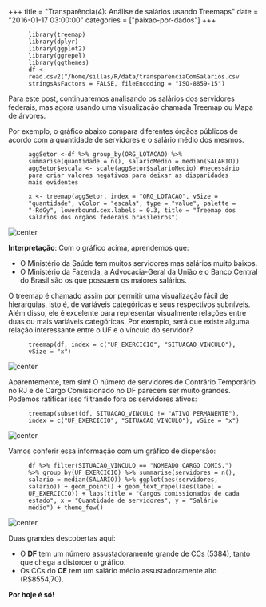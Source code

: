 +++
title = "Transparência(4): Análise de salários usando Treemaps"
date = "2016-01-17 03:00:00"
categories = ["paixao-por-dados"]
+++

<article class="blog-post">
<figure class="highlight">
<pre><code class="language-r"><span class="n">library</span><span class="p">(</span><span class="n">treemap</span><span class="p">)</span><span class="w">
</span><span class="n">library</span><span class="p">(</span><span class="n">dplyr</span><span class="p">)</span><span class="w">
</span><span class="n">library</span><span class="p">(</span><span class="n">ggplot2</span><span class="p">)</span><span class="w">
</span><span class="n">library</span><span class="p">(</span><span class="n">ggrepel</span><span class="p">)</span><span class="w">
</span><span class="n">library</span><span class="p">(</span><span class="n">ggthemes</span><span class="p">)</span><span class="w">
</span><span class="n">df</span><span class="w"> </span><span class="o">&lt;-</span><span class="w"> </span><span class="n">read.csv2</span><span class="p">(</span><span class="s2">&quot;/home/sillas/R/data/transparenciaComSalarios.csv&quot;</span><span class="p">,</span><span class="w"> </span><span class="n">stringsAsFactors</span><span class="w"> </span><span class="o">=</span><span class="w"> </span><span class="kc">FALSE</span><span class="p">,</span><span class="w"> </span><span class="n">fileEncoding</span><span class="w"> </span><span class="o">=</span><span class="w"> </span><span class="s2">&quot;ISO-8859-15&quot;</span><span class="p">)</span></code></pre>
</figure>
<p>
Para este post, continuaremos analisando os salários dos servidores
federais, mas agora usando uma visualização chamada Treemap ou Mapa de
árvores.
</p>
<p>
Por exemplo, o gráfico abaixo compara diferentes órgãos públicos de
acordo com a quantidade de servidores e o salário médio dos mesmos.
</p>
<figure class="highlight">
<pre><code class="language-r"><span class="n">aggSetor</span><span class="w"> </span><span class="o">&lt;-</span><span class="n">df</span><span class="w"> </span><span class="o">%&gt;%</span><span class="w"> </span><span class="n">group_by</span><span class="p">(</span><span class="n">ORG_LOTACAO</span><span class="p">)</span><span class="w"> </span><span class="o">%&gt;%</span><span class="w"> </span><span class="n">summarise</span><span class="p">(</span><span class="n">quantidade</span><span class="w"> </span><span class="o">=</span><span class="w"> </span><span class="n">n</span><span class="p">(),</span><span class="w"> </span><span class="n">salarioMedio</span><span class="w"> </span><span class="o">=</span><span class="w"> </span><span class="n">median</span><span class="p">(</span><span class="n">SALARIO</span><span class="p">))</span><span class="w"> </span><span class="n">aggSetor</span><span class="o">$</span><span class="n">escala</span><span class="w"> </span><span class="o">&lt;-</span><span class="w"> </span><span class="n">scale</span><span class="p">(</span><span class="n">aggSetor</span><span class="o">$</span><span class="n">salarioMedio</span><span class="p">)</span><span class="w"> </span><span class="c1">#necess&#xE1;rio para criar valores negativos para deixar as disparidades mais evidentes
</span><span class="w">
</span><span class="n">x</span><span class="w"> </span><span class="o">&lt;-</span><span class="w"> </span><span class="n">treemap</span><span class="p">(</span><span class="n">aggSetor</span><span class="p">,</span><span class="w"> </span><span class="n">index</span><span class="w"> </span><span class="o">=</span><span class="w"> </span><span class="s2">&quot;ORG_LOTACAO&quot;</span><span class="p">,</span><span class="w"> </span><span class="n">vSize</span><span class="w"> </span><span class="o">=</span><span class="w"> </span><span class="s2">&quot;quantidade&quot;</span><span class="p">,</span><span class="w"> </span><span class="n">vColor</span><span class="w"> </span><span class="o">=</span><span class="w"> </span><span class="s2">&quot;escala&quot;</span><span class="p">,</span><span class="w"> </span><span class="n">type</span><span class="w"> </span><span class="o">=</span><span class="w"> </span><span class="s2">&quot;value&quot;</span><span class="p">,</span><span class="w"> </span><span class="n">palette</span><span class="w"> </span><span class="o">=</span><span class="w"> </span><span class="s2">&quot;-RdGy&quot;</span><span class="p">,</span><span class="w"> </span><span class="n">lowerbound.cex.labels</span><span class="w"> </span><span class="o">=</span><span class="w"> </span><span class="m">0.3</span><span class="p">,</span><span class="w"> </span><span class="n">title</span><span class="w"> </span><span class="o">=</span><span class="w"> </span><span class="s2">&quot;Treemap dos sal&#xE1;rios dos &#xF3;rg&#xE3;os federais brasileiros&quot;</span><span class="p">)</span></code></pre>
</figure>
<p>
<img src="http://sillasgonzaga.github.io/figs/transparenciaParte4/unnamed-chunk-2-1.png" alt="center">
</p>
<p>
<strong>Interpretação</strong>: Com o gráfico acima, aprendemos que:
</p>
<ul>
<li>
O Ministério da Saúde tem muitos servidores mas salários muito baixos.
</li>
<li>
O Ministério da Fazenda, a Advocacia-Geral da União e o Banco Central do
Brasil são os que possuem os maiores salários.
</li>
</ul>
<p>
O treemap é chamado assim por permitir uma visualização fácil de
hierarquias, isto é, de variáveis categóricas e seus respectivos
subníveis. Além disso, ele é excelente para representar visualmente
relações entre duas ou mais variáveis categóricas. Por exemplo, será que
existe alguma relação interessante entre o UF e o vínculo do servidor?
</p>
<figure class="highlight">
<pre><code class="language-r"><span class="n">treemap</span><span class="p">(</span><span class="n">df</span><span class="p">,</span><span class="w"> </span><span class="n">index</span><span class="w"> </span><span class="o">=</span><span class="w"> </span><span class="nf">c</span><span class="p">(</span><span class="s2">&quot;UF_EXERCICIO&quot;</span><span class="p">,</span><span class="w"> </span><span class="s2">&quot;SITUACAO_VINCULO&quot;</span><span class="p">),</span><span class="w"> </span><span class="n">vSize</span><span class="w"> </span><span class="o">=</span><span class="w"> </span><span class="s2">&quot;x&quot;</span><span class="p">)</span></code></pre>
</figure>
<p>
<img src="http://sillasgonzaga.github.io/figs/transparenciaParte4/unnamed-chunk-3-1.png" alt="center">
</p>
<p>
Aparentemente, tem sim! O número de servidores de Contrário Temporário
no RJ e de Cargo Comissionado no DF parecem ser muito grandes. Podemos
ratificar isso filtrando fora os servidores ativos:
</p>
<figure class="highlight">
<pre><code class="language-r"><span class="n">treemap</span><span class="p">(</span><span class="n">subset</span><span class="p">(</span><span class="n">df</span><span class="p">,</span><span class="w"> </span><span class="n">SITUACAO_VINCULO</span><span class="w"> </span><span class="o">!=</span><span class="w"> </span><span class="s2">&quot;ATIVO PERMANENTE&quot;</span><span class="p">),</span><span class="w"> </span><span class="n">index</span><span class="w"> </span><span class="o">=</span><span class="w"> </span><span class="nf">c</span><span class="p">(</span><span class="s2">&quot;UF_EXERCICIO&quot;</span><span class="p">,</span><span class="w"> </span><span class="s2">&quot;SITUACAO_VINCULO&quot;</span><span class="p">),</span><span class="w"> </span><span class="n">vSize</span><span class="w"> </span><span class="o">=</span><span class="w"> </span><span class="s2">&quot;x&quot;</span><span class="p">)</span></code></pre>
</figure>
<p>
<img src="http://sillasgonzaga.github.io/figs/transparenciaParte4/unnamed-chunk-4-1.png" alt="center">
</p>
<p>
Vamos conferir essa informação com um gráfico de dispersão:
</p>
<figure class="highlight">
<pre><code class="language-r"><span class="n">df</span><span class="w"> </span><span class="o">%&gt;%</span><span class="w"> </span><span class="n">filter</span><span class="p">(</span><span class="n">SITUACAO_VINCULO</span><span class="w"> </span><span class="o">==</span><span class="w"> </span><span class="s2">&quot;NOMEADO CARGO COMIS.&quot;</span><span class="p">)</span><span class="w"> </span><span class="o">%&gt;%</span><span class="w"> </span><span class="n">group_by</span><span class="p">(</span><span class="n">UF_EXERCICIO</span><span class="p">)</span><span class="w"> </span><span class="o">%&gt;%</span><span class="w"> </span><span class="n">summarise</span><span class="p">(</span><span class="n">servidores</span><span class="w"> </span><span class="o">=</span><span class="w"> </span><span class="n">n</span><span class="p">(),</span><span class="w"> </span><span class="n">salario</span><span class="w"> </span><span class="o">=</span><span class="w"> </span><span class="n">median</span><span class="p">(</span><span class="n">SALARIO</span><span class="p">))</span><span class="w"> </span><span class="o">%&gt;%</span><span class="w"> </span><span class="n">ggplot</span><span class="p">(</span><span class="n">aes</span><span class="p">(</span><span class="n">servidores</span><span class="p">,</span><span class="w"> </span><span class="n">salario</span><span class="p">))</span><span class="w"> </span><span class="o">+</span><span class="w"> </span><span class="n">geom_point</span><span class="p">()</span><span class="w"> </span><span class="o">+</span><span class="w"> </span><span class="n">geom_text_repel</span><span class="p">(</span><span class="n">aes</span><span class="p">(</span><span class="n">label</span><span class="w"> </span><span class="o">=</span><span class="w"> </span><span class="n">UF_EXERCICIO</span><span class="p">))</span><span class="w"> </span><span class="o">+</span><span class="w"> </span><span class="n">labs</span><span class="p">(</span><span class="n">title</span><span class="w"> </span><span class="o">=</span><span class="w"> </span><span class="s2">&quot;Cargos comissionados de cada estado&quot;</span><span class="p">,</span><span class="w"> </span><span class="n">x</span><span class="w"> </span><span class="o">=</span><span class="w"> </span><span class="s2">&quot;Quantidade de servidores&quot;</span><span class="p">,</span><span class="w"> </span><span class="n">y</span><span class="w"> </span><span class="o">=</span><span class="w"> </span><span class="s2">&quot;Sal&#xE1;rio m&#xE9;dio&quot;</span><span class="p">)</span><span class="w"> </span><span class="o">+</span><span class="w"> </span><span class="n">theme_few</span><span class="p">()</span></code></pre>
</figure>
<p>
<img src="http://sillasgonzaga.github.io/figs/transparenciaParte4/unnamed-chunk-5-1.png" alt="center">
</p>
<p>
Duas grandes descobertas aqui:
</p>
<ul>
<li>
O <strong>DF</strong> tem um número assustadoramente grande de CCs
(5384), tanto que chega a distorcer o gráfico.
</li>
<li>
Os CCs do <strong>CE</strong> tem um salário médio assustadoramente alto
(R$8554,70).
</li>
</ul>
<p>
<strong>Por hoje é só!</strong>
</p>
</article>

